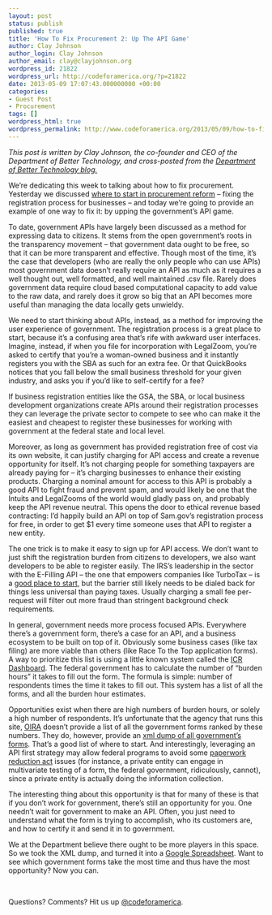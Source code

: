 ```yaml
---
layout: post
status: publish
published: true
title: 'How To Fix Procurement 2: Up The API Game'
author: Clay Johnson
author_login: Clay Johnson
author_email: clay@clayjohnson.org
wordpress_id: 21822
wordpress_url: http://codeforamerica.org/?p=21822
date: 2013-05-09 17:07:43.000000000 +00:00
categories:
- Guest Post
- Procurement
tags: []
wordpress_html: true
wordpress_permalink: http://www.codeforamerica.org/2013/05/09/how-to-fix-procurement-2-up-the-api-game/
---
```


<p><em>This post is written by Clay Johnson, the co-founder and CEO of the Department of Better Technology, and cross-posted from the <a href="http://www.dobt.co/Fixing-Procurement-1-Fix-Registration/" target="_blank">Department of Better Technology blog.</a> </em></p>
<p>We’re dedicating this week to talking about how to fix procurement. Yesterday we discussed <a href="http://blog.dobt.co/Fixing-Procurement-1-Fix-Registration/">where to start in procurement reform</a> – fixing the registration process for businesses – and today we’re going to provide an example of one way to fix it: by upping the government’s API game.</p>
<p>To date, government APIs have largely been discussed as a method for expressing data to citizens. It stems from the open government’s roots in the transparency movement – that government data ought to be free, so that it can be more transparent and effective. Though most of the time, it’s the case that developers (who are really the only people who can use APIs) most government data doesn’t really require an API as much as it requires a well thought out, well formatted, and well maintained .csv file. Rarely does government data require cloud based computational capacity to add value to the raw data, and rarely does it grow so big that an API becomes more useful than managing the data locally gets unwieldy.</p>
<p>We need to start thinking about APIs, instead, as a method for improving the user experience of government. The registration process is a great place to start, because it’s a confusing area that’s rife with awkward user interfaces. Imagine, instead, if when you file for incorporation with LegalZoom, you’re asked to certify that you’re a woman-owned business and it instantly registers you with the SBA as such for an extra fee. Or that QuickBooks notices that you fall below the small business threshold for your given industry, and asks you if you’d like to self-certify for a fee?</p>
<p>If business registration entities like the GSA, the SBA, or local business development organizations create APIs around their registration processes they can leverage the private sector to compete to see who can make it the easiest and cheapest to register these businesses for working with government at the federal state and local level.</p>
<p>Moreover, as long as government has provided registration free of cost via its own website, it can justify charging for API access and create a revenue opportunity for itself. It’s not charging people for something taxpayers are already paying for – it’s charging businesses to enhance their existing products. Charging a nominal amount for access to this API is probably a good API to fight fraud and prevent spam, and would likely be one that the Intuits and LegalZooms of the world would gladly pass on, and probably keep the API revenue neutral. This opens the door to ethical revenue based contracting: I’d happily build an API on top of Sam.gov’s registration process for free, in order to get $1 every time someone uses that API to register a new entity.</p>
<p>The one trick is to make it easy to sign up for API access. We don’t want to just shift the registration burden from citizens to developers, we also want developers to be able to register easily. The IRS’s leadership in the sector with the E-Filling API – the one that empowers companies like TurboTax – is a <a href="http://www.irs.gov/Tax-Professionals/e-File-Providers-&amp;-Partners/Become-an-Authorized-e-file-Provider#phase3">good place to start</a>, but the barrier still likely needs to be dialed back for things less universal than paying taxes. Usually charging a small fee per-request will filter out more fraud than stringent background check requirements.</p>
<p>In general, government needs more process focused APIs. Everywhere there’s a government form, there’s a case for an API, and a business ecosystem to be built on top of it. Obviously some business cases (like tax filing) are more viable than others (like Race To the Top application forms). A way to prioritize this list is using a little known system called the <a href="http://www.reginfo.gov/public/jsp/PRA/praDashboard.jsp">ICR Dashboard</a>. The federal government has to calculate the number of “burden hours” it takes to fill out the form. The formula is simple: number of respondents times the time it takes to fill out. This system has a list of all the forms, and all the burden hour estimates.</p>
<p>Opportunities exist when there are high numbers of burden hours, or solely a high number of respondents. It’s unfortunate that the agency that runs this site, <a href="http://www.whitehouse.gov/omb/inforeg_administrator">OIRA</a> doesn’t provide a list of all the government forms ranked by these numbers. They do, however, provide an <a href="http://www.whitehouse.gov/omb/inforeg_xmlreports">xml dump of all government’s forms</a>. That’s a good list of where to start. And interestingly, leveraging an API first strategy may allow federal programs to avoid some <a href="http://www.informationdiet.com/blog/read/the-law-everyone-should-hate">paperwork reduction act</a> issues (for instance, a private entity can engage in multivariate testing of a form, the federal government, ridiculously, cannot), since a private entity is actually doing the information collection.</p>
<p>The interesting thing about this opportunity is that for many of these is that if you don’t work for government, there’s still an opportunity for you. One needn’t wait for government to make an API. Often, you just need to understand what the form is trying to accomplish, who its customers are, and how to certify it and send it in to government.</p>
<p>We at the Department believe there ought to be more players in this space. So we took the XML dump, and turned it into a <a href="https://docs.google.com/spreadsheet/ccc?key=0AsUDSmA6u13VdEk0SXYxeEUtajlyTXBESU1oQUR3TVE#gid=0">Google Spreadsheet</a>. Want to see which government forms take the most time and thus have the most opportunity? Now you can.</p>
<p> </p>
<p>Questions? Comments? Hit us up <a href="http://twitter.com/codeforamerica" target="_blank">@codeforamerica</a>.</p>
